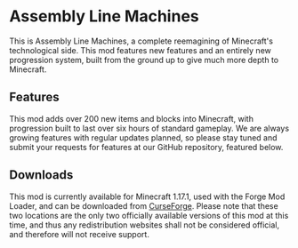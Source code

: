 # Assembly Line Machines

This is Assembly Line Machines, a complete reemagining of Minecraft's technological side.
This mod features new features and an entirely new progression system, built from the ground up to give much more depth
to Minecraft.

## Features

This mod adds over 200 new items and blocks into Minecraft, with progression built to last over six hours of standard gameplay.
We are always growing features with regular updates planned, so please stay tuned and submit your requests for features at our GitHub repository, featured below.

## Downloads

This mod is currently available for Minecraft 1.17.1, used with the Forge Mod Loader, and can be downloaded from [CurseForge](https://www.curseforge.com/minecraft/mc-mods/assemblylinemachines). Please note that these two locations are the only two officially available versions of this mod at this time, and thus any redistribution websites shall not be considered official, and therefore will not receive support.
